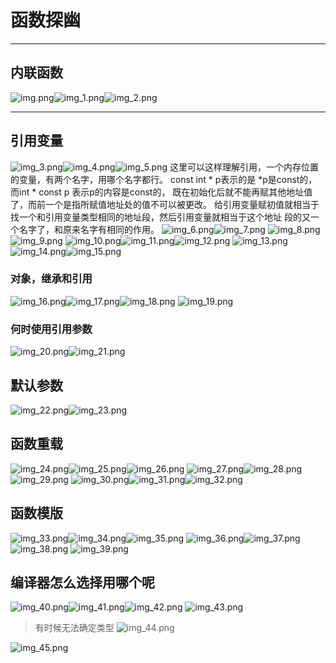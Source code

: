 # 函数探幽
***
## 内联函数
![img.png](图片内容/第八章图片/img.png)![img_1.png](图片内容/第八章图片/img_1.png)![img_2.png](图片内容/第八章图片/img_2.png)
***
## 引用变量
![img_3.png](图片内容/第八章图片/img_3.png)![img_4.png](图片内容/第八章图片/img_4.png)![img_5.png](图片内容/第八章图片/img_5.png)
这里可以这样理解引用，一个内存位置的变量，有两个名字，用哪个名字都行。
const int * p表示的是 *p是const的，而int * const p 表示p的内容是const的，
既在初始化后就不能再赋其他地址值了，而前一个是指所赋值地址处的值不可以被更改。
给引用变量赋初值就相当于找一个和引用变量类型相同的地址段，然后引用变量就相当于这个地址
段的又一个名字了，和原来名字有相同的作用。
![img_6.png](图片内容/第八章图片/img_6.png)![img_7.png](图片内容/第八章图片/img_7.png)
![img_8.png](图片内容/第八章图片/img_8.png)![img_9.png](图片内容/第八章图片/img_9.png)
![img_10.png](图片内容/第八章图片/img_10.png)![img_11.png](图片内容/第八章图片/img_11.png)![img_12.png](图片内容/第八章图片/img_12.png)
![img_13.png](图片内容/第八章图片/img_13.png)![img_14.png](图片内容/第八章图片/img_14.png)![img_15.png](图片内容/第八章图片/img_15.png)
### 对象，继承和引用
![img_16.png](图片内容/第八章图片/img_16.png)![img_17.png](图片内容/第八章图片/img_17.png)![img_18.png](图片内容/第八章图片/img_18.png)
![img_19.png](图片内容/第八章图片/img_19.png)
### 何时使用引用参数
![img_20.png](图片内容/第八章图片/img_20.png)![img_21.png](图片内容/第八章图片/img_21.png)
## 默认参数
![img_22.png](图片内容/第八章图片/img_22.png)![img_23.png](图片内容/第八章图片/img_23.png)
## 函数重载
![img_24.png](图片内容/第八章图片/img_24.png)![img_25.png](图片内容/第八章图片/img_25.png)![img_26.png](图片内容/第八章图片/img_26.png)
![img_27.png](图片内容/第八章图片/img_27.png)![img_28.png](图片内容/第八章图片/img_28.png)![img_29.png](图片内容/第八章图片/img_29.png)
![img_30.png](图片内容/第八章图片/img_30.png)![img_31.png](图片内容/第八章图片/img_31.png)![img_32.png](图片内容/第八章图片/img_32.png)
## 函数模版
![img_33.png](图片内容/第八章图片/img_33.png)![img_34.png](图片内容/第八章图片/img_34.png)![img_35.png](图片内容/第八章图片/img_35.png)
![img_36.png](图片内容/第八章图片/img_36.png)![img_37.png](图片内容/第八章图片/img_37.png)![img_38.png](图片内容/第八章图片/img_38.png)
![img_39.png](图片内容/第八章图片/img_39.png)
## 编译器怎么选择用哪个呢
![img_40.png](图片内容/第八章图片/img_40.png)![img_41.png](图片内容/第八章图片/img_41.png)![img_42.png](图片内容/第八章图片/img_42.png)
![img_43.png](图片内容/第八章图片/img_43.png)
> 有时候无法确定类型
 ![img_44.png](图片内容/第八章图片/img_44.png)

![img_45.png](图片内容/第八章图片/img_45.png)
